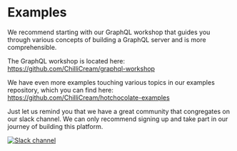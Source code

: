 # Examples

We recommend starting with our GraphQL workshop that guides you through various concepts of building a GraphQL server and is more comprehensible.

The GraphQL workshop is located here:
https://github.com/ChilliCream/graphql-workshop

We have even more examples touching various topics in our examples repository, which you can find here:
https://github.com/ChilliCream/hotchocolate-examples

Just let us remind you that we have a great community that congregates on our slack channel. We can only recommend signing up and take part in our journey of building this platform.

[![Slack channel](https://img.shields.io/badge/join%20the%20community-on%20slack-blue.svg)](https://join.slack.com/t/hotchocolategraphql/shared_invite/enQtNTA4NjA0ODYwOTQ0LTViMzA2MTM4OWYwYjIxYzViYmM0YmZhYjdiNzBjOTg2ZmU1YmMwNDZiYjUyZWZlMzNiMTk1OWUxNWZhMzQwY2Q)